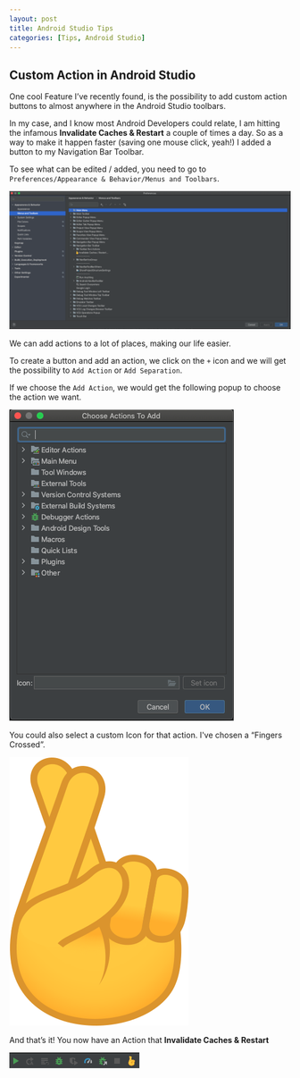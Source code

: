 ```yaml
---
layout: post
title: Android Studio Tips
categories: [Tips, Android Studio]
---
```


## Custom Action in Android Studio

One cool Feature I’ve recently found, is the possibility to add custom action buttons to almost anywhere in the Android Studio toolbars.

In my case, and I know most Android Developers could relate, I am hitting the infamous **Invalidate Caches & Restart** a couple of times a day. So as a way to make it happen faster (saving one mouse click, yeah!) I added a button to my Navigation Bar Toolbar.

To see what can be edited / added, you need to go to `Preferences/Appearance & Behavior/Menus and Toolbars`.


![Menus and Toolbars](/images/Android_Studio_Actions_01.png)

We can add actions to a lot of places, making our life easier.

To create a button and add an action, we click on the `+` icon and we will get the possibility to `Add Action` or `Add Separation`. 

If we choose the `Add Action`, we would get the following popup to choose the action we want.

![Menus and Toolbars](/images/Android_Studio_Actions_02.png)

You could also select a custom Icon for that action. I've chosen a “Fingers Crossed”.

![Menus and Toolbars](/images/Android_Studio_Actions_03.png)

And that’s it! You now have an Action that **Invalidate Caches & Restart**

![Menus and Toolbars](/images/Android_Studio_Actions_04.png)